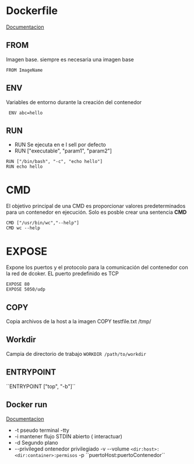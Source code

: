 # Dockerfile 
[Documentacion](https://docs.docker.com/engine/reference/builder/)

## FROM
Imagen base. siempre es necesaria una imagen base

`` FROM ImageName ``

## ENV
Variables de entorno durante la creación del contenedor

`` ENV abc=hello`` 

## RUN 

- RUN <command>  Se ejecuta en e l sell por defecto 
- RUN  ["executable", "param1", "param2"]

```
RUN ["/bin/bash", "-c", "echo hello"]
RUN echo hello
```

# CMD 
El objetivo principal de una CMD es proporcionar valores predeterminados para un contenedor en ejecución. Solo es posble crear una sentencia **CMD**

```
CMD ["/usr/bin/wc","--help"]
CMD wc --help
```

# EXPOSE 

Expone los puertos y el protocolo para la comunicación del contenedor con la red de dcoker. EL puerto predefinido es TCP

```
EXPOSE 80
EXPOSE 5050/udp
```

## COPY 
Copia archivos de la host a la imagen 
COPY testfile.txt /tmp/


## Workdir
Campia de directorio de trabajo 
```WORKDIR /path/to/workdir``` 

## ENTRYPOINT 
´´ENTRYPOINT ["top", "-b"]´´

## Docker run 
[Documentacion](https://docs.docker.com/engine/reference/commandline/run/)

- -t pseudo terminal -tty
- -i mantener flujo STDIN abierto ( interactuar)
- -d Segundo plano 
- --privileged	 ontenedor privilegiado 
-v --volume 
  ``<dir:host>:<dir:container>:permisos``
-p ´`puertoHost:puertoContenedor`` 
